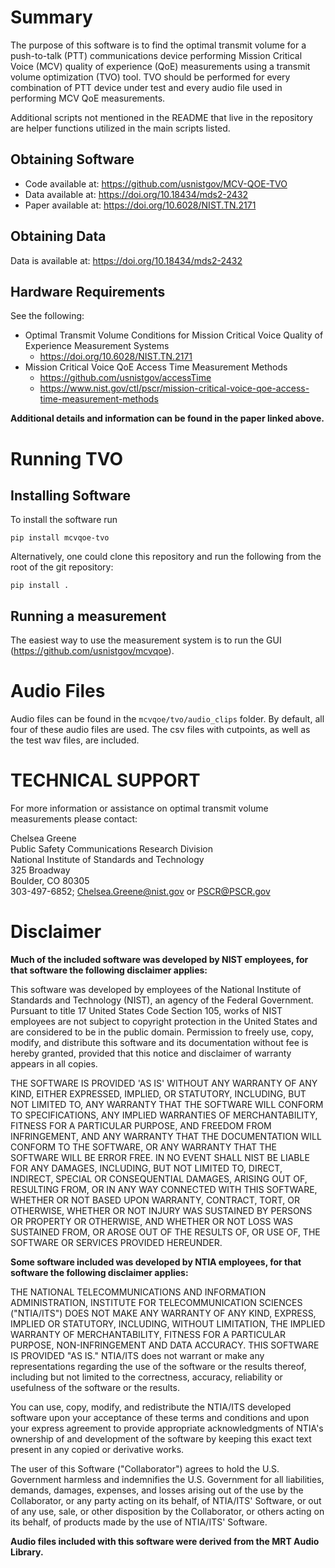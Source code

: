 # Summary
The purpose of this software is to find the optimal transmit volume for a push-to-talk (PTT) communications device performing Mission Critical Voice (MCV) quality of experience (QoE) measurements using a transmit volume optimization (TVO) tool. TVO should be performed for every combination of PTT device under test and every audio file used in performing MCV QoE measurements.  

Additional scripts not mentioned in the README that live in the repository are helper functions utilized in the main scripts listed.

## Obtaining Software
- Code available at: https://github.com/usnistgov/MCV-QOE-TVO
- Data available at: https://doi.org/10.18434/mds2-2432
- Paper available at: https://doi.org/10.6028/NIST.TN.2171

## Obtaining Data 
Data is available at: https://doi.org/10.18434/mds2-2432

## Hardware Requirements 
See the following:
- Optimal Transmit Volume Conditions for Mission Critical Voice Quality of Experience Measurement Systems
  - https://doi.org/10.6028/NIST.TN.2171 
- Mission Critical Voice QoE Access Time Measurement Methods 
  - https://github.com/usnistgov/accessTime
  - https://www.nist.gov/ctl/pscr/mission-critical-voice-qoe-access-time-measurement-methods

**Additional details and information can be found in the paper linked above.**



# Running TVO 

## Installing Software
To install the software run
```
pip install mcvqoe-tvo
```

Alternatively, one could clone this repository and run the following from the root of the git repository:
```
pip install .
```

## Running a measurement
The easiest way to use the measurement system is to run the GUI (https://github.com/usnistgov/mcvqoe).

# Audio Files
Audio files can be found in the `mcvqoe/tvo/audio_clips` folder. By default, all four of these audio files are used. The csv files with cutpoints, as well as the test wav files, are included. 


# TECHNICAL SUPPORT
For more information or assistance on optimal transmit volume measurements please contact:

Chelsea Greene\
Public Safety Communications Research Division\
National Institute of Standards and Technology\
325 Broadway\
Boulder, CO 80305\
303-497-6852; Chelsea.Greene@nist.gov or PSCR@PSCR.gov

# Disclaimer
**Much of the included software was developed by NIST employees, for that software the following disclaimer applies:**

This software was developed by employees of the National Institute of Standards and Technology (NIST), an agency of the Federal Government. Pursuant to title 17 United States Code Section 105, works of NIST employees are not subject to copyright protection in the United States and are considered to be in the public domain. Permission to freely use, copy, modify, and distribute this software and its documentation without fee is hereby granted, provided that this notice and disclaimer of warranty appears in all copies.

THE SOFTWARE IS PROVIDED 'AS IS' WITHOUT ANY WARRANTY OF ANY KIND, EITHER EXPRESSED, IMPLIED, OR STATUTORY, INCLUDING, BUT NOT LIMITED TO, ANY WARRANTY THAT THE SOFTWARE WILL CONFORM TO SPECIFICATIONS, ANY IMPLIED WARRANTIES OF MERCHANTABILITY, FITNESS FOR A PARTICULAR PURPOSE, AND FREEDOM FROM INFRINGEMENT, AND ANY WARRANTY THAT THE DOCUMENTATION WILL CONFORM TO THE SOFTWARE, OR ANY WARRANTY THAT THE SOFTWARE WILL BE ERROR FREE. IN NO EVENT SHALL NIST BE LIABLE FOR ANY DAMAGES, INCLUDING, BUT NOT LIMITED TO, DIRECT, INDIRECT, SPECIAL OR CONSEQUENTIAL DAMAGES, ARISING OUT OF, RESULTING FROM, OR IN ANY WAY CONNECTED WITH THIS SOFTWARE, WHETHER OR NOT BASED UPON WARRANTY, CONTRACT, TORT, OR OTHERWISE, WHETHER OR NOT INJURY WAS SUSTAINED BY PERSONS OR PROPERTY OR OTHERWISE, AND WHETHER OR NOT LOSS WAS SUSTAINED FROM, OR AROSE OUT OF THE RESULTS OF, OR USE OF, THE SOFTWARE OR SERVICES PROVIDED HEREUNDER.

**Some software included was developed by NTIA employees, for that software the following disclaimer applies:**

THE NATIONAL TELECOMMUNICATIONS AND INFORMATION ADMINISTRATION,
INSTITUTE FOR TELECOMMUNICATION SCIENCES ("NTIA/ITS") DOES NOT MAKE
ANY WARRANTY OF ANY KIND, EXPRESS, IMPLIED OR STATUTORY, INCLUDING,
WITHOUT LIMITATION, THE IMPLIED WARRANTY OF MERCHANTABILITY, FITNESS FOR
A PARTICULAR PURPOSE, NON-INFRINGEMENT AND DATA ACCURACY.  THIS SOFTWARE
IS PROVIDED "AS IS."  NTIA/ITS does not warrant or make any
representations regarding the use of the software or the results thereof,
including but not limited to the correctness, accuracy, reliability or
usefulness of the software or the results.

You can use, copy, modify, and redistribute the NTIA/ITS developed
software upon your acceptance of these terms and conditions and upon
your express agreement to provide appropriate acknowledgments of
NTIA's ownership of and development of the software by keeping this
exact text present in any copied or derivative works.

The user of this Software ("Collaborator") agrees to hold the U.S.
Government harmless and indemnifies the U.S. Government for all
liabilities, demands, damages, expenses, and losses arising out of
the use by the Collaborator, or any party acting on its behalf, of
NTIA/ITS' Software, or out of any use, sale, or other disposition by
the Collaborator, or others acting on its behalf, of products made
by the use of NTIA/ITS' Software.


**Audio files included with this software were derived from the MRT Audio Library.**
